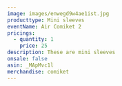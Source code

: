 ```yaml
---
image: images/enwegd9w4ae1ist.jpg
producttype: Mini sleeves
eventName: Air Comiket 2
pricings:
  - quantity: 1
    price: 25
description: These are mini sleeves
onsale: false
asin: _MApMvc1l
merchandise: comiket
---
```


